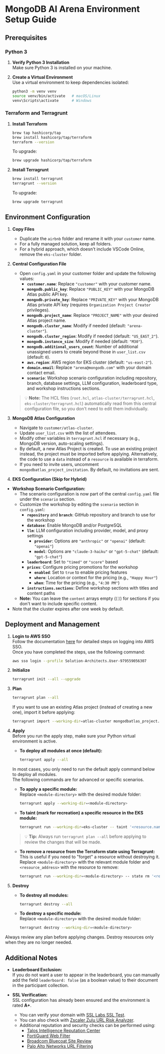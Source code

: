 # MongoDB AI Arena Environment Setup Guide

## Prerequisites

### Python 3
1. **Verify Python 3 Installation**  
   Make sure Python 3 is installed on your machine.

2. **Create a Virtual Environment**  
   Use a virtual environment to keep dependencies isolated:
   ```bash
   python3 -m venv venv
   source venv/bin/activate   # macOS/Linux
   venv\Scripts\activate      # Windows
   ```

### Terraform and Terragrunt
1. **Install Terraform**  
   ```bash
   brew tap hashicorp/tap
   brew install hashicorp/tap/terraform
   terraform --version
   ```
   To upgrade:
   ```bash
   brew upgrade hashicorp/tap/terraform
   ```

2. **Install Terragrunt**  
   ```bash
   brew install terragrunt
   terragrunt --version
   ```
   To upgrade:
   ```bash
   brew upgrade terragrunt
   ```

## Environment Configuration

1. **Copy Files**  
   - Duplicate the `airbnb` folder and rename it with your `customer` name.
   - For a fully managed solution, keep all folders.  
   - For a hybrid approach, which doesn't include VSCode Online, remove the `eks-cluster` folder.

2. **Central Configuration File**  
   - Open `config.yaml` in your customer folder and update the following values:
     - **`customer.name`**: Replace `"customer"` with your customer name.
     - **`mongodb.public_key`**: Replace `"PUBLIC_KEY"` with your MongoDB Atlas public API key.
     - **`mongodb.private_key`**: Replace `"PRIVATE_KEY"` with your MongoDB Atlas private API key (requires `Organization Project Creator` privileges).
     - **`mongodb.project_name`**: Replace `"PROJECT_NAME"` with your desired Atlas project name.
     - **`mongodb.cluster_name`**: Modify if needed (default: `"arena-cluster"`).
     - **`mongodb.cluster_region`**: Modify if needed (default: `"US_EAST_2"`).
     - **`mongodb.instance_size`**: Modify if needed (default: `"M30"`).
     - **`mongodb.additional_users_count`**: Number of additional unassigned users to create beyond those in `user_list.csv` (default: `0`).
     - **`aws.region`**: AWS region for EKS cluster (default: `"us-east-2"`).
     - **`domain.email`**: Replace `"arena@mongodb.com"` with your domain contact email.
     - **`scenario`**: Workshop scenario configuration including repository, branch, database settings, LLM configuration, leaderboard type, and workshop instructions sections.
   
   > 💡 **Note:** The HCL files (`root.hcl`, `atlas-cluster/terragrunt.hcl`, `eks-cluster/terragrunt.hcl`) automatically read from this central configuration file, so you don't need to edit them individually.

3. **MongoDB Atlas Configuration**  
   - Navigate to `customer/atlas-cluster`.  
   - Update `user_list.csv` with the list of attendees.  
   - Modify other variables in `terragrunt.hcl` if necessary (e.g., MongoDB version, auto-scaling settings).
   - By default, a new Atlas Project is created. To use an existing project instead, the project must be imported before applying. Alternatively, the code to use a `data` instead of a `resource` is available in terraform.
   - If you need to invite users, uncomment `mongodbatlas_project_invitation`. By default, no invitations are sent.

4. **EKS Configuration (Skip for Hybrid)**  
  - **Workshop Scenario Configuration:**  
    - The scenario configuration is now part of the central `config.yaml` file under the `scenario` section.
    - Customize the workshop by editing the `scenario` section in `config.yaml`:
      - **`repository`** and **`branch`**: GitHub repository and branch to use for the workshop
      - **`database`**: Enable MongoDB and/or PostgreSQL
      - **`llm`**: LLM configuration including provider, model, and proxy settings
        - **`provider`**: Options are `"anthropic"` or `"openai"` (default: `"openai"`)
        - **`model`**: Options are `"claude-3-haiku"` or `"gpt-5-chat"` (default: `"gpt-5-chat"`)
      - **`leaderboard`**: Set to `"timed"` or `"score"` based
      - **`prices`**: Configure pricing promotions for the workshop
        - **`enabled`**: Set to `true` to enable pricing features
        - **`where`**: Location or context for the pricing (e.g., `"Happy Hour"`)
        - **`when`**: Time for the pricing (e.g., `"4:30 PM"`)
      - **`instructions.sections`**: Define workshop sections with titles and content paths
    - **Note:** You can leave the `content` arrays empty (`[]`) for sections if you don't want to include specific content.
   - Note that the cluster expires after one week by default.

## Deployment and Management

1. **Login to AWS SSO**  
   Follow the documentation [here](https://wiki.corp.mongodb.com/pages/viewpage.action?pageId=109642642&spaceKey=10GEN&title=SA%2BAWS%2BAccess%2B-%2BUpdated%2BNov%2B2020) for detailed steps on logging into AWS SSO.  
   Once you have completed the steps, use the following command:
   ```bash
   aws sso login --profile Solution-Architects.User-979559056307
   ```
2. **Initialize**  
   ```bash
   terragrunt init --all --upgrade
   ```

3. **Plan**  
   ```bash
   terragrunt plan --all
   ```

   If you want to use an existing Atlas project (instead of creating a new one), import it before applying:
   ```bash
   terragrunt import --working-dir=atlas-cluster mongodbatlas_project.project <project_id>
   ```

4. **Apply**  
   Before you run the apply step, make sure your Python virtual environment is active.

   - **To deploy all modules at once (default):**
     ```bash
     terragrunt apply --all
     ```

   In most cases, you only need to run the default apply command below to deploy all modules.  
   The following commands are for advanced or specific scenarios.

   - **To apply a specific module:**  
     Replace `<module-directory>` with the desired module folder:
     ```bash
     terragrunt apply --working-dir=<module-directory>
     ```

   - **To taint (mark for recreation) a specific resource in the EKS module:**
     ```bash
     terragrunt run --working-dir=eks-cluster -- taint '<resource.name>'
     ```

   > 💡 **Tip:** Always run `terragrunt plan --all` before applying to review the changes that will be made.

   - **To remove a resource from the Terraform state using Terragrunt:**  
     This is useful if you need to "forget" a resource without destroying it.  
     Replace `<module-directory>` with the relevant module folder and `<resource_address>` with the resource to remove:
     ```bash
     terragrunt run --working-dir=<module-directory> -- state rm '<resource_address>'
     ```

5. **Destroy**  
   - **To destroy all modules:**  
     ```bash
     terragrunt destroy --all
     ```
   - **To destroy a specific module:**  
     Replace `<module-directory>` with the desired module folder:
     ```bash
     terragrunt destroy --working-dir=<module-directory>
     ```

Always review any plan before applying changes. Destroy resources only when they are no longer needed.

## Additional Notes

- **Leaderboard Exclusion:**  
      If you do not want a user to appear in the leaderboard, you can manually add the field `leaderboard: false` (as a boolean value) to their document in the participant collection.

- **SSL Verification:**  
   SSL configuration has already been ensured and the environment is rated **A+**.
  - You can verify your domain with [SSL Labs SSL Test](https://www.ssllabs.com/ssltest/analyze.html).
  - You can also check with [Zscaler Zulu URL Risk Analyzer](https://zulu.zscaler.com/).
  - Additional reputation and security checks can be performed using:
    - [Talos Intelligence Reputation Center](https://talosintelligence.com/reputation_center/)  
    - [FortiGuard Web Filter](https://www.fortiguard.com/webfilter)  
    - [Broadcom Bluecoat Site Review](https://sitereview.bluecoat.com/)
    - [Palo Alto Networks URL Filtering](https://urlfiltering.paloaltonetworks.com/)
